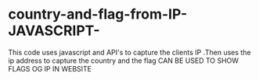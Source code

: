 # country-and-flag-from-IP-JAVASCRIPT-
This code uses javascript and API's to capture the clients IP .Then uses the ip address to capture the country and the flag
CAN BE USED TO SHOW FLAGS OG IP IN WEBSITE
